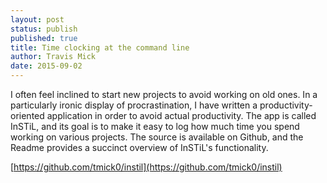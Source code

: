 ```yaml
---
layout: post
status: publish
published: true
title: Time clocking at the command line
author: Travis Mick
date: 2015-09-02
---
```

I often feel inclined to start new projects to avoid working on old ones. In a particularly ironic display of procrastination, I have written a productivity-oriented application in order to avoid actual productivity. The app is called InSTiL, and its goal is to make it easy to log how much time you spend working on various projects. The source is available on Github, and the Readme provides a succinct overview of InSTiL's functionality.

[https://github.com/tmick0/instil](https://github.com/tmick0/instil)


